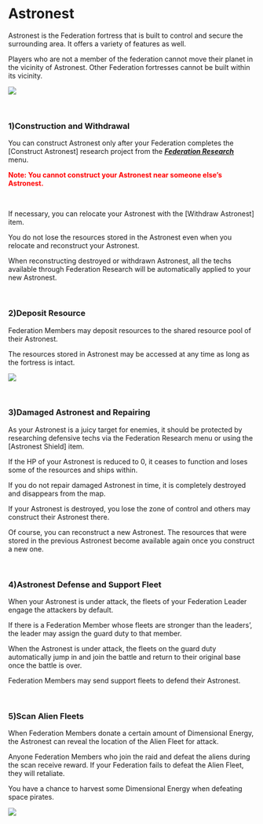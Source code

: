 # Astronest

 Astronest is the Federation fortress that is built to control and secure the surrounding area. It offers a variety of features as well.

Players who are not a member of the federation cannot move their planet in the vicinity of Astronest. Other Federation fortresses cannot be built within its vicinity.

![](http://astrokings.s3.amazonaws.com/604_001fedastronest.png)

<br>

### 1)Construction and Withdrawal

 You can construct Astronest only after your Federation completes the [Construct Astronest] research project from the [***<u>Federation Research</u>***](eng/602fedresearch#Federation-Research) menu.

<font color="red">**Note: You cannot construct your Astronest near someone else’s Astronest.**</font>

<br>

If necessary, you can relocate your Astronest with the [Withdraw Astronest] item.

You do not lose the resources stored in the Astronest even when you relocate and reconstruct your Astronest.

When reconstructing destroyed or withdrawn Astronest, all the techs available through Federation Research will be automatically applied to your new Astronest.

<br>

### 2)Deposit Resource

 Federation Members may deposit resources to the shared resource pool of their Astronest.

The resources stored in Astronest may be accessed at any time as long as the fortress is intact.

![](http://astrokings.s3.amazonaws.com/604_002fedstorage.png)

<br>

### 3)Damaged Astronest and Repairing

 As your Astronest is a juicy target for enemies, it should be protected by researching defensive techs via the Federation Research menu or using the [Astronest Shield] item.

If the HP of your Astronest is reduced to 0, it ceases to function and loses some of the resources and ships within.

If you do not repair damaged Astronest in time, it is completely destroyed and disappears from the map.

If your Astronest is destroyed, you lose the zone of control and others may construct their Astronest there.

Of course, you can reconstruct a new Astronest. The resources that were stored in the previous Astronest become available again once you construct a new one.

<br>

### 4)Astronest Defense and Support Fleet

 When your Astronest is under attack, the fleets of your Federation Leader engage the attackers by default.

If there is a Federation Member whose fleets are stronger than the leaders’, the leader may assign the guard duty to that member.

When the Astronest is under attack, the fleets on the guard duty automatically jump in and join the battle and return to their original base once the battle is over.

Federation Members may send support fleets to defend their Astronest.

<br>

### 5)Scan Alien Fleets

 When Federation Members donate a certain amount of Dimensional Energy, the Astronest can reveal the location of the Alien Fleet for attack. 

Anyone Federation Members who join the raid and defeat the aliens during the scan receive reward. If your Federation fails to defeat the Alien Fleet, they will retaliate.

You have a chance to harvest some Dimensional Energy when defeating space pirates.

![](http://astrokings.s3.amazonaws.com/604_006fedscan.png)